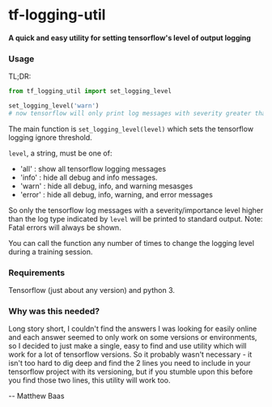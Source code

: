 # tf-logging-util
#### A quick and easy utility for setting tensorflow's level of output logging

### Usage
TL;DR:
```python
from tf_logging_util import set_logging_level

set_logging_level('warn') 
# now tensorflow will only print log messages with severity greater than warn (i.e. errors and fatal messages)
```

The main function is `set_logging_level(level)` which sets the tensorflow logging ignore threshold.

`level`, a string, must be one of:
- 'all' : show all tensorflow logging messages
- 'info' : hide all debug and info messages.
- 'warn' : hide all debug, info, and warning mesasges
- 'error' : hide all debug, info, warning, and error messages

So only the tensorflow log messages with a severity/importance level
higher than the log type indicated by `level` will be printed to standard output.
Note: Fatal errors will always be shown.

You can call the function any number of times to change the logging level during a training session.

### Requirements
Tensorflow (just about any version) and python 3.

### Why was this needed?
Long story short, I couldn't find the answers I was looking for easily online and each answer seemed to only work on some versions or environments, so I decided to just make a single, easy to find and use utility which will work for a lot of tensorflow versions. So it probably wasn't necessary - it isn't too hard to dig deep and find the 2 lines you need to include in your tensorflow project with its versioning, but if you stumble upon this before you find those two lines, this utility will work too.


-- Matthew Baas
